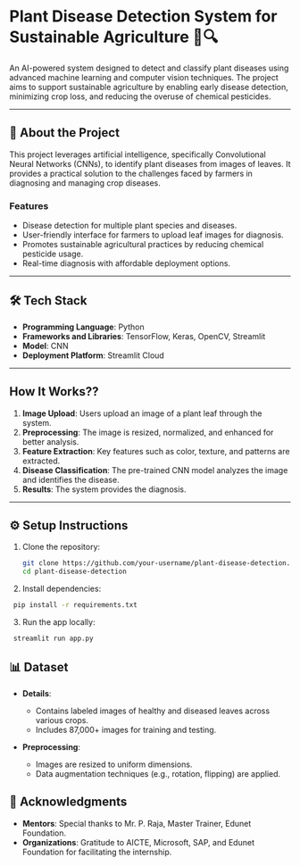 # Plant Disease Detection System for Sustainable Agriculture 🌿🔍

An AI-powered system designed to detect and classify plant diseases using advanced machine learning and computer vision techniques. The project aims to support sustainable agriculture by enabling early disease detection, minimizing crop loss, and reducing the overuse of chemical pesticides.  

---

## 📝 About the Project  
This project leverages artificial intelligence, specifically Convolutional Neural Networks (CNNs), to identify plant diseases from images of leaves. It provides a practical solution to the challenges faced by farmers in diagnosing and managing crop diseases.  
### Features  
- Disease detection for multiple plant species and diseases.  
- User-friendly interface for farmers to upload leaf images for diagnosis.  
- Promotes sustainable agricultural practices by reducing chemical pesticide usage.  
- Real-time diagnosis with affordable deployment options.  

---

## 🛠️ Tech Stack  
- **Programming Language**: Python  
- **Frameworks and Libraries**: TensorFlow, Keras, OpenCV, Streamlit
- **Model**: CNN
- **Deployment Platform**: Streamlit Cloud  
---

## How It Works??
1. **Image Upload**: Users upload an image of a plant leaf through the system.  
2. **Preprocessing**: The image is resized, normalized, and enhanced for better analysis.  
3. **Feature Extraction**: Key features such as color, texture, and patterns are extracted.  
4. **Disease Classification**: The pre-trained CNN model analyzes the image and identifies the disease.  
5. **Results**: The system provides the diagnosis.  
---

## ⚙️ Setup Instructions  
1. Clone the repository:  
   ```bash
   git clone https://github.com/your-username/plant-disease-detection.git  
   cd plant-disease-detection

2. Install dependencies:
 ```bash
  pip install -r requirements.txt
 ```

3. Run the app locally:
 ```bash
  streamlit run app.py
 ```

## 📊 Dataset  

- **Details**:  
  - Contains labeled images of healthy and diseased leaves across various crops.  
  - Includes 87,000+ images for training and testing.
    
- **Preprocessing**:  
  - Images are resized to uniform dimensions.  
  - Data augmentation techniques (e.g., rotation, flipping) are applied.  

## 🙏 Acknowledgments  
- **Mentors**: Special thanks to Mr. P. Raja, Master Trainer, Edunet Foundation.  
- **Organizations**: Gratitude to AICTE, Microsoft, SAP, and Edunet Foundation for facilitating the internship.

 
